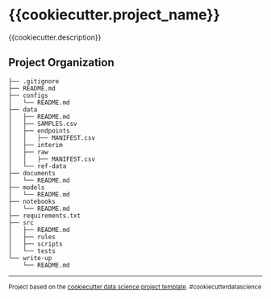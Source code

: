 {{cookiecutter.project_name}}
==============================

{{cookiecutter.description}}

Project Organization
------------
```
├── .gitignore
├── README.md
├── configs
│   └── README.md
├── data
│   ├── README.md
│   ├── SAMPLES.csv
│   ├── endpoints
│   │   ├── MANIFEST.csv
│   ├── interim
│   ├── raw
│   │   ├── MANIFEST.csv
│   └── ref-data
├── documents
│   └── README.md
├── models
│   └── README.md
├── notebooks
│   └── README.md
├── requirements.txt
├── src
│   ├── README.md
│   ├── rules
│   ├── scripts
│   └── tests
└── write-up
    └── README.md
```
--------

<p><small>Project based on the <a target="_blank" href="https://drivendata.github.io/cookiecutter-data-science/">cookiecutter data science project template</a>. #cookiecutterdatascience</small></p>
